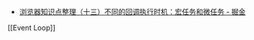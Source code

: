 * [浏览器知识点整理（十三）不同的回调执行时机：宏任务和微任务 - 掘金](https://juejin.cn/post/6978122767451291679)



[[Event Loop]]
